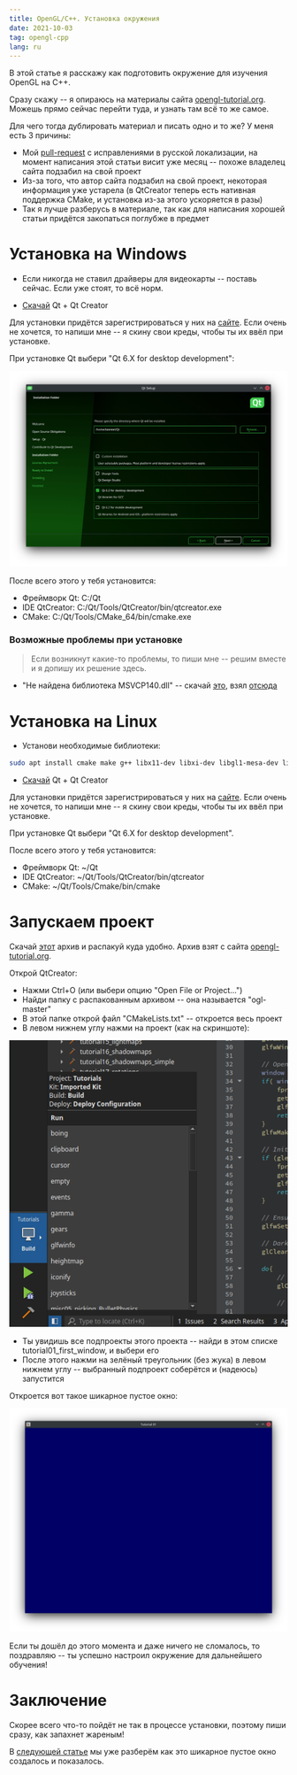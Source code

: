 ```yaml
---
title: OpenGL/C++. Установка окружения
date: 2021-10-03
tag: opengl-cpp
lang: ru
---
```


В этой статье я расскажу как подготовить окружение для изучения OpenGL на C++.

Сразу скажу -- я опираюсь на материалы сайта [opengl-tutorial.org](http://www.opengl-tutorial.org). Можешь прямо сейчас перейти туда, и узнать там всё то же самое.

Для чего тогда дублировать материал и писать одно и то же? У меня есть 3 причины:

* Мой [pull-request](https://github.com/opengl-tutorials/ogl/pull/116) с исправлениями в русской локализации, на момент написания этой статьи висит уже месяц -- похоже владелец сайта подзабил на свой проект
* Из-за того, что автор сайта подзабил на свой проект, некоторая информация уже устарела (в QtCreator теперь есть нативная поддержка CMake, и установка из-за этого ускоряется в разы)
* Так я лучше разберусь в материале, так как для написания хорошей статьи придётся закопаться поглубже в предмет

# Установка на Windows

* Если никогда не ставил драйверы для видеокарты -- поставь сейчас. Если уже стоят, то всё норм.

* [Скачай](https://www.qt.io/download-thank-you) Qt + Qt Creator

Для установки придётся зарегистрироваться у них на [сайте](https://login.qt.io/login). Если очень не хочется, то напиши мне -- я скину свои креды, чтобы ты их ввёл при установке.

При установке Qt выбери "Qt 6.X for desktop development":

![Установка Qt](/assets/images/cpp-opengl-qt-install.png)

После всего этого у тебя установится:

* Фреймворк Qt: C:/Qt
* IDE QtCreator: C:/Qt/Tools/QtCreator/bin/qtcreator.exe
* CMake: C:/Qt/Tools/CMake_64/bin/cmake.exe

### Возможные проблемы при установке

> Если возникнут какие-то проблемы, то пиши мне -- решим вместе и я допишу их решение здесь.

* "Не найдена библиотека MSVCP140.dll" -- скачай [это](https://aka.ms/vs/16/release/vc_redist.x86.exe), взял [отсюда](https://docs.microsoft.com/en-US/cpp/windows/latest-supported-vc-redist?view=msvc-160)

# Установка на Linux

* Установи необходимые библиотеки:

```bash
sudo apt install cmake make g++ libx11-dev libxi-dev libgl1-mesa-dev libglu1-mesa-dev libxrandr-dev libxext-dev libxcursor-dev libxinerama-dev libxi-dev
```

* [Скачай](https://www.qt.io/download-thank-you) Qt + Qt Creator

Для установки придётся зарегистрироваться у них на [сайте](https://login.qt.io/login). Если очень не хочется, то напиши мне -- я скину свои креды, чтобы ты их ввёл при установке.

При установке Qt выбери "Qt 6.X for desktop development".

После всего этого у тебя установится:

* Фреймворк Qt: ~/Qt
* IDE QtCreator: ~/Qt/Tools/QtCreator/bin/qtcreator
* CMake: ~/Qt/Tools/Cmake/bin/cmake

# Запускаем проект

Скачай [этот](https://github.com/opengl-tutorials/ogl/archive/master.zip) архив и распакуй куда удобно. Архив взят с сайта [opengl-tutorial.org](http://www.opengl-tutorial.org).

Открой QtCreator:

* Нажми Ctrl+O (или выбери опцию "Open File or Project...")
* Найди папку с распакованным архивом -- она называется "ogl-master"
* В этой папке открой файл "CMakeLists.txt" -- откроется весь проект
* В левом нижнем углу нажми на проект (как на скриншоте):

![Проект QtCreator](/assets/images/cpp-opengl-qtcreator-project.png)

* Ты увидишь все подпроекты этого проекта -- найди в этом списке tutorial01_first_window, и выбери его
* После этого нажми на зелёный треугольник (без жука) в левом нижнем углу -- выбранный подпроект соберётся и (надеюсь) запустится

Откроется вот такое шикарное пустое окно:

![Установка Qt](/assets/images/cpp-opengl-first-window.png)

Если ты дошёл до этого момента и даже ничего не сломалось, то поздравляю -- ты успешно настроил окружение для дальнейшего обучения!

# [](#header-1)Заключение

Скорее всего что-то пойдёт не так в процессе установки, поэтому пиши сразу, как запахнет жареным!

В [следующей статье](/opengl-cpp-first-window-ru) мы уже разберём как это шикарное пустое окно создалось и показалось.
